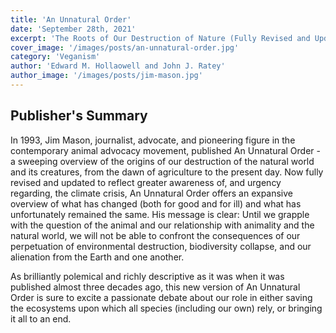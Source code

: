 ```yaml
---
title: 'An Unnatural Order'
date: 'September 28th, 2021'
excerpt: 'The Roots of Our Destruction of Nature (Fully Revised and Updated)'
cover_image: '/images/posts/an-unnatural-order.jpg'
category: 'Veganism'
author: 'Edward M. Hollaowell and John J. Ratey'
author_image: '/images/posts/jim-mason.jpg'
---
```


## Publisher's Summary

In 1993, Jim Mason, journalist, advocate, and pioneering figure in the contemporary animal advocacy movement, published An Unnatural Order - a sweeping overview of the origins of our destruction of the natural world and its creatures, from the dawn of agriculture to the present day. Now fully revised and updated to reflect greater awareness of, and urgency regarding, the climate crisis, An Unnatural Order offers an expansive overview of what has changed (both for good and for ill) and what has unfortunately remained the same. His message is clear: Until we grapple with the question of the animal and our relationship with animality and the natural world, we will not be able to confront the consequences of our perpetuation of environmental destruction, biodiversity collapse, and our alienation from the Earth and one another.

As brilliantly polemical and richly descriptive as it was when it was published almost three decades ago, this new version of An Unnatural Order is sure to excite a passionate debate about our role in either saving the ecosystems upon which all species (including our own) rely, or bringing it all to an end.
